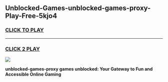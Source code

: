 
## Unblocked-Games-unblocked-games-proxy-Play-Free-5kjo4
<h3>
<a href="https://premium76.site?title=unblocked-games-proxy&ref=23A">CLICK TO PLAY</a></h3>
<hr>

<h3>
<a href="https://premium76.site?title=unblocked-games-proxy&ref=23A">CLICK 2 PLAY</a>
  
</h3>

<a href="https://premium76.site?title=unblocked-games-proxy&ref=23A"><img src="https://clearcache.store/games.png"></a>


**unblocked-games-proxy games unblocked: Your Gateway to Fun and Accessible Online Gaming**
